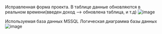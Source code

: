 Исправленная форма проекта.
В таблице данные обновляются в реальном времени(введен доход --> обновлена таблица, и т.д)
![image](https://github.com/mrysoo/business-process-of-accounting-for-finances/assets/165904379/a4250a9b-561a-42b5-9e1e-f5598ac3475f)



Используемая база данных MSSQL 
Логическая диаграмма базы данных
![image](https://github.com/mrysoo/business-process-of-accounting-for-finances/assets/165904379/009d5dc3-c438-4aa6-872a-f36affdf740e)


